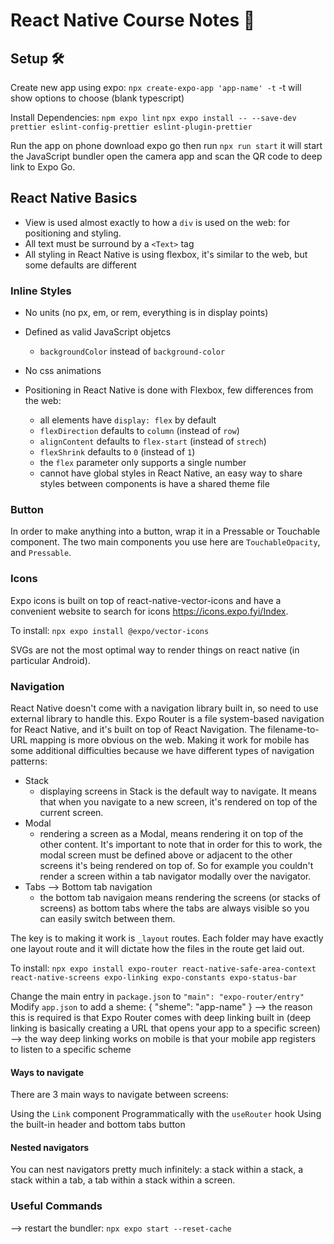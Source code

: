 # React Native Course Notes 📝

## Setup 🛠️

Create new app using expo:
`npx create-expo-app 'app-name' -t`
-t will show options to choose (blank typescript)

Install Dependencies:
`npm expo lint`
`npx expo install -- --save-dev prettier eslint-config-prettier eslint-plugin-prettier`

Run the app on phone
download expo go then run `npx run start` it will start the JavaScript bundler
open the camera app and scan the QR code to deep link to Expo Go.

## React Native Basics

- View is used almost exactly to how a `div` is used on the web: for positioning and styling.
- All text must be surround by a `<Text>` tag
- All styling in React Native is using flexbox, it's similar to the web, but some defaults are different

### Inline Styles

- No units (no px, em, or rem, everything is in display points)
- Defined as valid JavaScript objetcs
  - `backgroundColor` instead of `background-color`
- No css animations
- Positioning in React Native is done with Flexbox, few differences from the web:

  - all elements have `display: flex` by default
  - `flexDirection` defaults to `column` (instead of `row`)
  - `alignContent` defaults to `flex-start` (instead of `strech`)
  - `flexShrink` defaults to `0` (instead of `1`)
  - the `flex` parameter only supports a single number
  - cannot have global styles in React Native, an easy way to share styles between components is have a shared theme file

### Button

In order to make anything into a button, wrap it in a Pressable or Touchable component. The two main components you use here are `TouchableOpacity`, and `Pressable`.

### Icons
Expo icons is built on top of react-native-vector-icons and have a convenient website to search for icons https://icons.expo.fyi/Index.

To install: `npx expo install @expo/vector-icons`

SVGs are not the most optimal way to render things on react native (in particular Android).

### Navigation
React Native doesn't come with a navigation library built in, so need to use external library to handle this.
Expo Router is a file system-based navigation for React Native, and it's built on top of React Navigation.
The filename-to-URL mapping is more obvious on the web. Making it work for mobile has some additional difficulties because we have different types of navigation patterns:
 - Stack 
    - displaying screens in Stack is the default way to navigate. It means that when you navigate to a new screen, it's rendered on top of the current screen.
 - Modal
    - rendering a screen as a Modal, means rendering it on top of the other content. It's important to note that in order for this to work, the modal screen must be defined above or adjacent to the other screens it's being rendered on top of. So for example you couldn't render a screen within a tab navigator modally over the navigator. 
 - Tabs --> Bottom tab navigation
    - the bottom tab navigaion means rendering the screens (or stacks of screens) as bottom tabs where the tabs are always visible so you can easily switch between them.

The key is to making it work is `_layout` routes.
Each folder may have exactly one layout route and it will dictate how the files in the route get laid out.

To install: `npx expo install expo-router react-native-safe-area-context react-native-screens expo-linking expo-constants expo-status-bar`

Change the main entry in `package.json` to `"main": "expo-router/entry"`
Modify `app.json` to add a sheme: { "sheme": "app-name" }
  --> the reason this is required is that Expo Router comes with deep linking built in 
    (deep linking is basically creating a URL that opens your app to a specific screen)
  --> the way deep linking works on mobile is that your mobile app registers to listen to a specific scheme

#### Ways to navigate
There are 3 main ways to navigate between screens:

Using the `Link` component
Programmatically with the `useRouter` hook
Using the built-in header and bottom tabs button

#### Nested navigators
You can nest navigators pretty much infinitely: a stack within a stack, a stack within a tab, a tab within a stack within a screen.


### Useful Commands
--> restart the bundler: `npx expo start --reset-cache`

